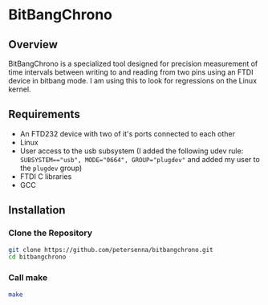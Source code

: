 # BitBangChrono

## Overview
BitBangChrono is a specialized tool designed for precision measurement of time intervals between writing to and reading from two pins using an FTDI device in bitbang mode. I am using this to look for regressions on the Linux kernel.

## Requirements
- An FTD232 device with two of it's ports connected to each other
- Linux
- User access to the usb subsystem (I added the following udev rule: `SUBSYSTEM=="usb", MODE="0664", GROUP="plugdev"` and added my user to the `plugdev` group)
- FTDI C libraries
- GCC

## Installation

### Clone the Repository
```bash
git clone https://github.com/petersenna/bitbangchrono.git
cd bitbangchrono
```

### Call make
```bash
make
```